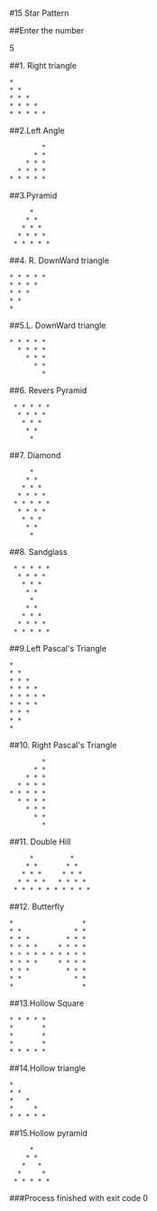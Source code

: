 #15 Star Pattern


##Enter the number

5

##1. Right triangle
```
* 
* * 
* * * 
* * * * 
* * * * * 
```
##2.Left Angle
```
        * 
      * * 
    * * * 
  * * * * 
* * * * * 
```
##3.Pyramid
```
     * 
    * * 
   * * * 
  * * * * 
 * * * * * 
 ```
##4. R. DownWard triangle
```
* * * * * 
* * * * 
* * * 
* * 
* 
```
##5.L. DownWard triangle
```
* * * * * 
  * * * * 
    * * * 
      * * 
        * 
```
        
##6. Revers Pyramid
```
 * * * * *  
  * * * *  
   * * *  
    * *  
     *  
```
##7. Diamond
```
     * 
    * * 
   * * * 
  * * * * 
 * * * * *  
  * * * *  
   * * *  
    * *  
     *  
```
##8. Sandglass
```
 * * * * *  
  * * * *  
   * * *  
    * *  
     * 
    * * 
   * * * 
  * * * * 
 * * * * * 
 ```
##9.Left Pascal's Triangle
```
* 
* * 
* * * 
* * * * 
* * * * * 
* * * * 
* * * 
* * 
* 
```
##10. Right Pascal's Triangle
```
        * 
      * * 
    * * * 
  * * * * 
* * * * * 
  * * * * 
    * * * 
      * * 
        * 
```
##11. Double Hill
```
     *         * 
    * *       * * 
   * * *     * * * 
  * * * *   * * * * 
 * * * * * * * * * * 
```
##12. Butterfly
```
*                 *  
* *             * *  
* * *         * * *  
* * * *     * * * *  
* * * * * * * * * *  
* * * *     * * * *  
* * *         * * *  
* *             * *  
*                 *  
```
##13.Hollow Square
```
* * * * * 
*       * 
*       * 
*       * 
* * * * * 
```
##14.Hollow triangle
```
*  
* *  
*   *  
*     *  
* * * * *  
```
##15.Hollow pyramid
```
     *  
    * *  
   *   *  
  *     *  
 * * * * *  
 ```

###Process finished with exit code 0
